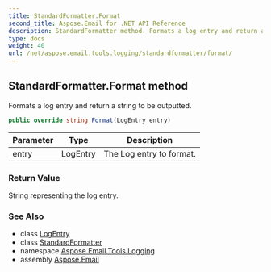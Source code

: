 ```yaml
---
title: StandardFormatter.Format
second_title: Aspose.Email for .NET API Reference
description: StandardFormatter method. Formats a log entry and return a string to be outputted
type: docs
weight: 40
url: /net/aspose.email.tools.logging/standardformatter/format/
---
```

## StandardFormatter.Format method

Formats a log entry and return a string to be outputted.

```csharp
public override string Format(LogEntry entry)
```

| Parameter | Type | Description |
| --- | --- | --- |
| entry | LogEntry | The Log entry to format. |

### Return Value

String representing the log entry.

### See Also

* class [LogEntry](../../logentry/)
* class [StandardFormatter](../)
* namespace [Aspose.Email.Tools.Logging](../../standardformatter/)
* assembly [Aspose.Email](../../../)



